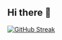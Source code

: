 ## Hi there 👋

[![GitHub Streak](https://github-readme-streak-stats.herokuapp.com?user=r0-m1)](https://git.io/streak-stats)

<!--
Site très cool pour faire une bannière : https://capsule-render.vercel.app/


**R0-M1/r0-m1** is a ✨ _special_ ✨ repository because its `README.md` (this file) appears on your GitHub profile.

Here are some ideas to get you started:

- 🔭 I’m currently working on ...
- 🌱 I’m currently learning ...
- 👯 I’m looking to collaborate on ...
- 🤔 I’m looking for help with ...
- 💬 Ask me about ...
- 📫 How to reach me: ...
- 😄 Pronouns: ...
- ⚡ Fun fact: ...
-->
